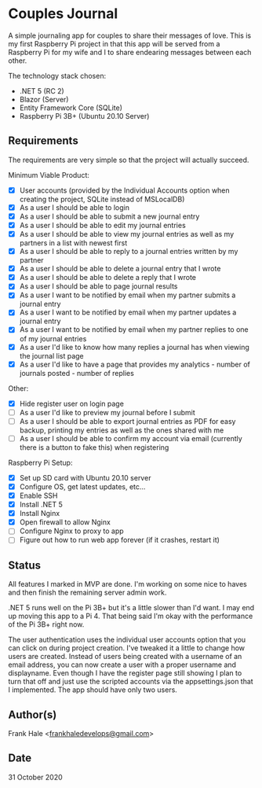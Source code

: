 # Couples Journal

A simple journaling app for couples to share their messages of love. This is my
first Raspberry Pi project in that this app will be served from a Raspberry Pi
for my wife and I to share endearing messages between each other.

The technology stack chosen:

- .NET 5 (RC 2)
- Blazor (Server)
- Entity Framework Core (SQLite)
- Raspberry Pi 3B+ (Ubuntu 20.10 Server)

## Requirements

The requirements are very simple so that the project will actually succeed.

Minimum Viable Product:

- [x] User accounts (provided by the Individual Accounts option when creating
      the project, SQLite instead of MSLocalDB)
- [x] As a user I should be able to login
- [x] As a user I should be able to submit a new journal entry
- [x] As a user I should be able to edit my journal entries
- [x] As a user I should be able to view my journal entries as well as my
      partners in a list with newest first
- [x] As a user I should be able to reply to a journal entries written by my 
      partner
- [x] As a user I should be able to delete a journal entry that I wrote
- [x] As a user I should be able to delete a reply that I wrote
- [x] As a user I should be able to page journal results
- [x] As a user I want to be notified by email when my partner submits a 
      journal entry
- [x] As a user I want to be notified by email when my partner updates a 
      journal entry
- [x] As a user I want to be notified by email when my partner replies to one 
      of my journal entries
- [x] As a user I'd like to know how many replies a journal has when viewing 
      the journal list page
- [x] As a user I'd like to have a page that provides my analytics 
        - number of journals posted
        - number of replies

Other:

- [x] Hide register user on login page
- [ ] As a user I'd like to preview my journal before I submit
- [ ] As a user I should be able to export journal entries as PDF for easy 
      backup, printing my entries as well as the ones shared with me
- [ ] As a user I should be able to confirm my account via email (currently 
      there is a button to fake this) when registering

Raspberry Pi Setup:

- [x] Set up SD card with Ubuntu 20.10 server
- [x] Configure OS, get latest updates, etc...
- [x] Enable SSH
- [x] Install .NET 5
- [x] Install Nginx
- [x] Open firewall to allow Nginx
- [ ] Configure Nginx to proxy to app
- [ ] Figure out how to run web app forever (if it crashes, restart it)

## Status

All features I marked in MVP are done. I'm working on some nice to haves and 
then finish the remaining server admin work.

.NET 5 runs well on the Pi 3B+ but it's a little slower than I'd want. I may 
end up moving this app to a Pi 4. That being said I'm okay with the performance 
of the Pi 3B+ right now.

The user authentication uses the individual user accounts option that you can
click on during project creation. I've tweaked it a little to change how users
are created. Instead of users being created with a username of an email 
address, you can now create a user with a proper username and displayname. Even
though I have the register page still showing I plan to turn that off and just
use the scripted accounts via the appsettings.json that I implemented. The app
should have only two users.

## Author(s)

Frank Hale &lt;frankhaledevelops@gmail.com&gt;

## Date

31 October 2020
